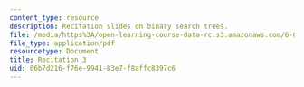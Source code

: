 ```yaml
---
content_type: resource
description: Recitation slides on binary search trees.
file: /media/https%3A/open-learning-course-data-rc.s3.amazonaws.com/6-006-introduction-to-algorithms-spring-2008/06b7d216f76e994183e7f8affc8397c6_recitation03.pdf
file_type: application/pdf
resourcetype: Document
title: Recitation 3
uid: 06b7d216-f76e-9941-83e7-f8affc8397c6
---
```

